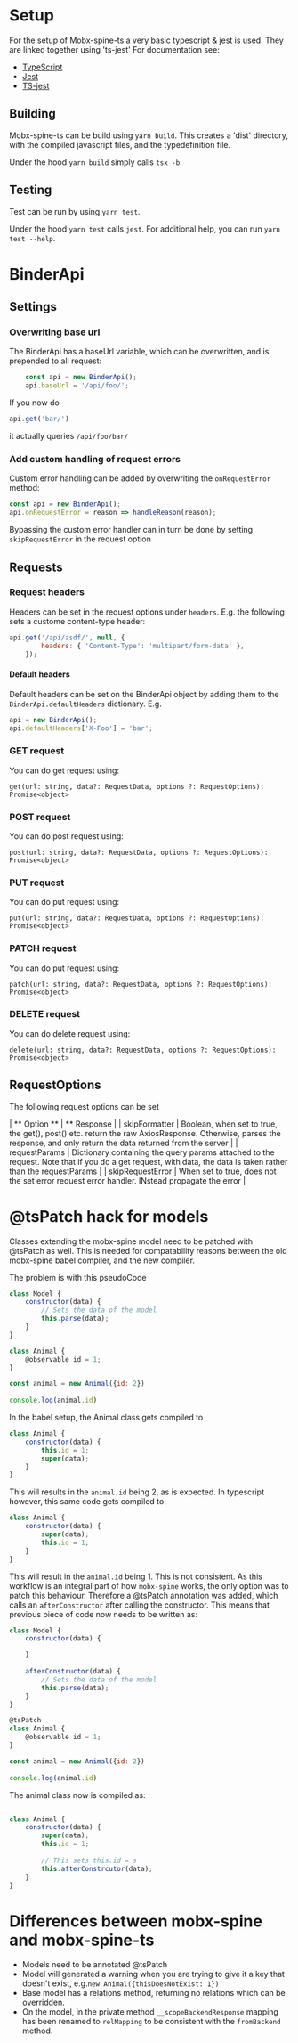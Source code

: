 # Setup
For the setup of Mobx-spine-ts a very basic typescript & jest is used. They are linked together using 'ts-jest' For documentation see:

- [TypeScript](https://www.typescriptlang.org/)
- [Jest](https://jestjs.io/docs/getting-started)
- [TS-jest](https://kulshekhar.github.io/ts-jest/)

## Building
Mobx-spine-ts can be build using `yarn build`. This creates a 'dist' directory, with the compiled javascript files, and the typedefinition file.

Under the hood `yarn build` simply calls `tsx -b`.

## Testing
Test can be run by using `yarn test`. 

Under the hood `yarn test` calls `jest`. For additional help, you can run `yarn test --help`.

# BinderApi

## Settings

### Overwriting base url
The BinderApi has a baseUrl variable, which can be overwritten, and is prepended to all request:

```javascript
    const api = new BinderApi();
    api.baseUrl = '/api/foo/';
```

If you now do

```javascript
api.get('bar/')
```
it actually queries `/api/foo/bar/`


### Add custom handling of request errors
Custom error handling can be added by overwriting the `onRequestError` method:

```javascript
const api = new BinderApi();
api.onRequestError = reason => handleReason(reason);
```

Bypassing the custom error handler can in turn be done by setting `skipRequestError` in the request option




## Requests

### Request headers
Headers can be set in the request options under `headers`. E.g. the following sets a custome content-type header:

```javascript
api.get('/api/asdf/', null, {
        headers: { 'Content-Type': 'multipart/form-data' },
    });
```

#### Default headers
Default headers can be set on the BinderApi object by adding them to the `BinderApi.defaultHeaders` dictionary. E.g.

```javascript
api = new BinderApi();
api.defaultHeaders['X-Foo'] = 'bar';
```

### GET request
You can do get request using: 

```get(url: string, data?: RequestData, options ?: RequestOptions):  Promise<object>```

### POST request
You can do post request using: 

```post(url: string, data?: RequestData, options ?: RequestOptions):  Promise<object>```


### PUT request
You can do put request using: 

```put(url: string, data?: RequestData, options ?: RequestOptions):  Promise<object>```

### PATCH request
You can do put request using: 

```patch(url: string, data?: RequestData, options ?: RequestOptions):  Promise<object>```

### DELETE request
You can do delete request using: 

```delete(url: string, data?: RequestData, options ?: RequestOptions):  Promise<object>```


## RequestOptions
The following request options can be set

| ** Option ** | ** Response |
| skipFormatter | Boolean, when set to true, the get(), post() etc. return the raw AxiosResponse. Otherwise, parses the response, and only return the data returned from the server |
| requestParams | Dictionary containing the query params attached to the request. Note that if you do a get request, with data, the data is taken rather than the requestParams |
| skipRequestError | When set to true, does not the set error request error handler. INstead propagate the error |

# @tsPatch hack for models
Classes extending the mobx-spine model need to be patched with @tsPatch as well. This is needed for compatability reasons between the old mobx-spine babel compiler, and the new compiler.

The problem is with this pseudoCode

```javascript
class Model {
    constructor(data) {
        // Sets the data of the model
        this.parse(data);
    }
}

class Animal {
    @observable id = 1;
}

const animal = new Animal({id: 2})
    
console.log(animal.id)
```

In the babel setup, the Animal class gets compiled to
```javascript
class Animal {
    constructor(data) {
        this.id = 1;
        super(data);
    }
}
```
This will results in the `animal.id` being 2, as is expected. In typescript however, this same code gets compiled to:

```javascript
class Animal {
    constructor(data) {
        super(data);
        this.id = 1;
    }
}
```
This will result in the `animal.id` being 1. This is not consistent. As this workflow is an integral part of how `mobx-spine` works, the only option was to patch this behaviour. Therefore a @tsPatch annotation was added, which calls an `afterConstructor` after calling the constructor. This means that previous piece of code now needs to be written as:


```javascript
class Model {
    constructor(data) {

    }
    
    afterConstructor(data) {
        // Sets the data of the model
        this.parse(data);
    }
}

@tsPatch
class Animal {
    @observable id = 1;
}

const animal = new Animal({id: 2})
    
console.log(animal.id)
```

The animal class now is compiled as:

```javascript

class Animal {
    constructor(data) {
        super(data);
        this.id = 1;
        
        // This sets this.id = s
        this.afterConstrcutor(data);
    }
}

```

# Differences between mobx-spine and mobx-spine-ts
- Models need to be annotated @tsPatch
- Model will generated a warning when you are trying to give it a key that doesn't exist, e.g.`new Animal({thisDoesNotExist: 1})`
- Base model has a relations method, returning no relations which can be overridden.
- On the model, in the private method `__scopeBackendResponse` mapping has been renamed to `relMapping` to be consistent with the `fromBackend` method.